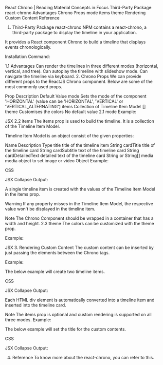 React Chrono | Reading Material
Concepts in Focus
Third-Party Package react-chrono
Advantages
Chrono Props
mode
items
theme
Rendering Custom Content
Reference
1. Third-Party Package react-chrono
NPM contains a react-chrono, a third-party package to display the timeline in your application.

It provides a React component Chrono to build a timeline that displays events chronologically.

Installation Command:

1.1 Advantages
Can render the timelines in three different modes (horizontal, vertical, and tree).
Can autoplay the timeline with slideshow mode.
Can navigate the timeline via keyboard.
2. Chrono Props
We can provide different props to the ReactJS Chrono component. Below are some of the most commonly used props.

Prop	Description	Default Value
mode	Sets the mode of the component	'HORIZONTAL' (value can be 'HORIZONTAL', 'VERTICAL' or 'VERTICAL_ALTERNATING')
items	Collection of Timeline Item Model	[]
theme	Customises the colors	No default value
2.1 mode
Example:

JSX
2.2 items
The items prop is used to build the timeline. It is a collection of the Timeline Item Model.

Timeline Item Model is an object consist of the given properties:

Name	Description	Type
title	title of the timeline item	String
cardTitle	title of the timeline card	String
cardSubtitle	text of the timeline card	String
cardDetailedText	detailed text of the timeline card	String or String[]
media	media object to set image or video	Object
Example:

CSS
 
JSX
Collapse
Output:

A single timeline item is created with the values of the Timeline Item Model in the items prop.


Warning
If any property misses in the Timeline Item Model, the respective value won't be displayed in the timeline item.

Note
The Chrono Component should be wrapped in a container that has a width and height.
2.3 theme
The colors can be customized with the theme prop.

Example:

JSX
3. Rendering Custom Content
The custom content can be inserted by just passing the elements between the Chrono tags.

Example:

The below example will create two timeline items.

CSS
 
JSX
Collapse
Output:

Each HTML div element is automatically converted into a timeline item and inserted into the timeline card.


Note
The items prop is optional and custom rendering is supported on all three modes.
Example:

The below example will set the title for the custom contents.

CSS
 
JSX
Collapse
Output:


4. Reference
To know more about the react-chrono, you can refer to this.
